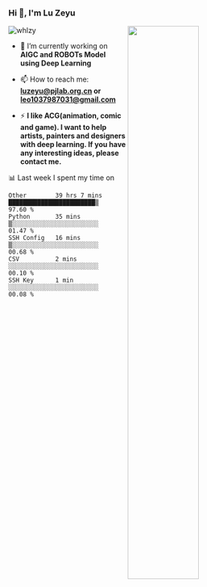 ### Hi 👋, I'm Lu Zeyu

<img src="https://komarev.com/ghpvc/?username=whlzy&label=Profile%20views&color=0e75b6&style=flat" alt="whlzy" />
<img align="right" width="53%" src="https://github-readme-stats.vercel.app/api?username=whlzy&show_icons=true">

- 🔭 I’m currently working on **AIGC and ROBOTs Model using Deep Learning**

- 📫 How to reach me: **luzeyu@pjlab.org.cn or leo1037987031@gmail.com**

- ⚡ **I like ACG(animation, comic and game). I want to help artists, painters and designers with deep learning. If you have any interesting ideas, please contact me.**

📊 Last week I spent my time on

<!--START_SECTION:waka-->

```text
Other        39 hrs 7 mins   ████████████████████████▒   97.60 %
Python       35 mins         ▒░░░░░░░░░░░░░░░░░░░░░░░░   01.47 %
SSH Config   16 mins         ▒░░░░░░░░░░░░░░░░░░░░░░░░   00.68 %
CSV          2 mins          ░░░░░░░░░░░░░░░░░░░░░░░░░   00.10 %
SSH Key      1 min           ░░░░░░░░░░░░░░░░░░░░░░░░░   00.08 %
```

<!--END_SECTION:waka-->

